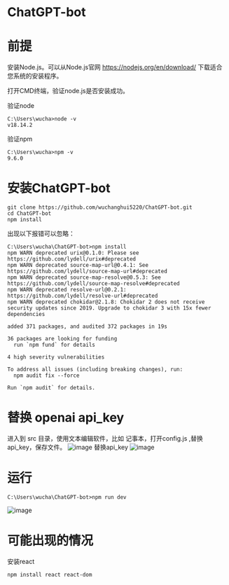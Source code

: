 # ChatGPT-bot

# 前提 
安装Node.js。可以从Node.js官网 https://nodejs.org/en/download/ 下载适合您系统的安装程序。

打开CMD终端，验证node.js是否安装成功。

验证node

    C:\Users\wucha>node -v
    v18.14.2
验证npm

    C:\Users\wucha>npm -v
    9.6.0
    
# 安装ChatGPT-bot
    git clone https://github.com/wuchanghui5220/ChatGPT-bot.git
    cd ChatGPT-bot
    npm install
    
出现以下报错可以忽略：

    C:\Users\wucha\ChatGPT-bot>npm install
    npm WARN deprecated urix@0.1.0: Please see https://github.com/lydell/urix#deprecated
    npm WARN deprecated source-map-url@0.4.1: See https://github.com/lydell/source-map-url#deprecated
    npm WARN deprecated source-map-resolve@0.5.3: See https://github.com/lydell/source-map-resolve#deprecated
    npm WARN deprecated resolve-url@0.2.1: https://github.com/lydell/resolve-url#deprecated
    npm WARN deprecated chokidar@2.1.8: Chokidar 2 does not receive security updates since 2019. Upgrade to chokidar 3 with 15x fewer dependencies

    added 371 packages, and audited 372 packages in 19s

    36 packages are looking for funding
      run `npm fund` for details

    4 high severity vulnerabilities

    To address all issues (including breaking changes), run:
      npm audit fix --force

    Run `npm audit` for details.

# 替换 openai api_key
进入到 src 目录，使用文本编辑软件，比如  记事本，打开config.js ,替换api_key，保存文件。
![image](https://user-images.githubusercontent.com/33740652/224201314-3bb47e42-9dd9-4078-8fe1-3abbea058b10.png)
替换api_key
![image](https://user-images.githubusercontent.com/33740652/224201494-ad04a146-535c-4b2b-acc8-7ba756d44acb.png)


# 运行
    C:\Users\wucha\ChatGPT-bot>npm run dev
    
![image](https://user-images.githubusercontent.com/33740652/224197733-c2586a74-708c-445e-a91c-27004f8194e9.png)

# 可能出现的情况

安装react
    
    npm install react react-dom
